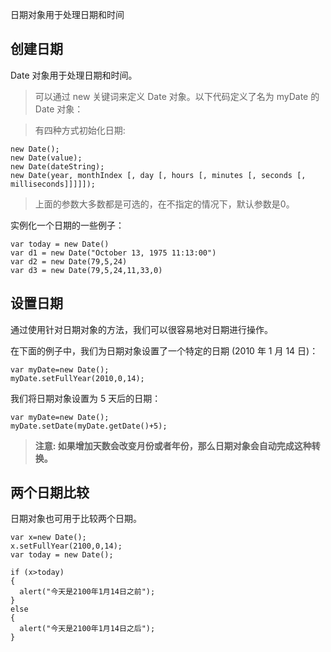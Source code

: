 日期对象用于处理日期和时间

## 创建日期

Date 对象用于处理日期和时间。

> 可以通过 new 关键词来定义 Date 对象。以下代码定义了名为 myDate 的 Date 对象：

> 有四种方式初始化日期:

```JS
new Date();
new Date(value);
new Date(dateString);
new Date(year, monthIndex [, day [, hours [, minutes [, seconds [, milliseconds]]]]]);
```

> 上面的参数大多数都是可选的，在不指定的情况下，默认参数是0。

实例化一个日期的一些例子：

```JS
var today = new Date()
var d1 = new Date("October 13, 1975 11:13:00")
var d2 = new Date(79,5,24)
var d3 = new Date(79,5,24,11,33,0)
```

## 设置日期

通过使用针对日期对象的方法，我们可以很容易地对日期进行操作。

在下面的例子中，我们为日期对象设置了一个特定的日期 (2010 年 1 月 14 日)：

```JS
var myDate=new Date();
myDate.setFullYear(2010,0,14);
```

我们将日期对象设置为 5 天后的日期：

```JS
var myDate=new Date();
myDate.setDate(myDate.getDate()+5);
```

> **注意: 如果增加天数会改变月份或者年份，那么日期对象会自动完成这种转换。**

## 两个日期比较

日期对象也可用于比较两个日期。

```JS
var x=new Date();
x.setFullYear(2100,0,14);
var today = new Date();

if (x>today)
{
  alert("今天是2100年1月14日之前");
}
else
{
  alert("今天是2100年1月14日之后");
}
```

 

